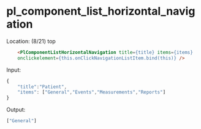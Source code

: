 # pl_component_list_horizontal_navigation

Location: (8/21) top

```html
    <PlComponentListHorizontalNavigation title={title} items={items}
    onclickelement={this.onClickNavigationListItem.bind(this)} />
```

Input:

```javascript
{
    "title":"Patient",
    "items": ["General","Events","Measurements","Reports"]
}
```

Output:

```javascript
["General"]
```